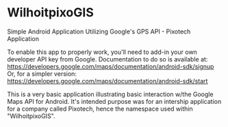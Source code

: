 # WilhoitpixoGIS
Simple Android Application Utilizing Google's GPS API - Pixotech Application

To enable this app to properly work, you'll need to add-in your own developer API key from Google.
Documentation to do so is available at: https://developers.google.com/maps/documentation/android-sdk/signup
Or, for a simpler version: https://developers.google.com/maps/documentation/android-sdk/start

This is a very basic application illustrating basic interaction w/the Google Maps API for Android.
It's intended purpose was for an intership application for a company called Pixotech, hence the namespace used within "WilhoitpixoGIS".
